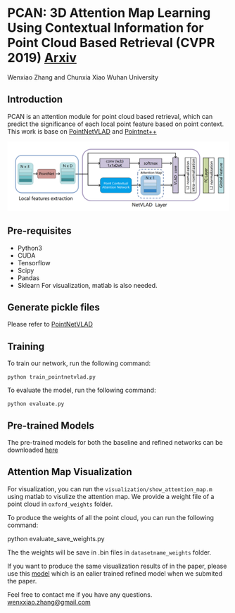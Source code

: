 # PCAN: 3D Attention Map Learning Using Contextual Information for Point Cloud Based Retrieval (CVPR 2019) [Arxiv](https://arxiv.org/abs/1904.09793)
Wenxiao Zhang and Chunxia Xiao
Wuhan University
## Introduction
PCAN is an attention module for point cloud based retrieval, which can predict the significance of each local point feature based on
point context.
This work is base on [PointNetVLAD](https://github.com/mikacuy/pointnetvlad) and [Pointnet++](https://github.com/charlesq34/pointnet2)

![pic-network](overview.png)

## Pre-requisites
* Python3
* CUDA
* Tensorflow 
* Scipy
* Pandas
* Sklearn
For visualization, matlab is also needed.

## Generate pickle files
Please refer to [PointNetVLAD](https://github.com/mikacuy/pointnetvlad)

## Training
To train our network, run the following command:
```
python train_pointnetvlad.py
```
To evaluate the model, run the following command:
```
python evaluate.py
```

## Pre-trained Models
The pre-trained models for both the baseline and refined networks can be downloaded [here](https://drive.google.com/open?id=1_vMkamy0zfULW01iWof5zXZOR8cu3Qns)

## Attention Map Visualization
For visualization, you can run the ```visualization/show_attention_map.m``` using matlab to visulize the attention map. We provide a weight file of a point cloud in ```oxford_weights``` folder.

To produce the weights of all the point cloud, you can run the following command:

python evaluate_save_weights.py

The the weights will be save in .bin files in ```datasetname_weights``` folder.

If you want to produce the same visualization results of in the paper, please use this [model](https://drive.google.com/open?id=1FqO6C8SWyx9lZFx8Pzah8DOKSYM5_RkA) which is an ealier trained refined model when we submited the paper.

Feel free to contact me if you have any questions. wenxxiao.zhang@gmail.com
